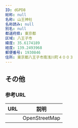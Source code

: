 ```yaml
---
ID: dGPD8
総称: null
名称: 山王神社
名称読み: null
別名: null
都道府県: 東京都
区域: 八王子市
緯度: 35.6174189
経度: 139.2493968
郵便番号: 1930846
住所: 東京都八王子市南浅川町４００３
---
```


## その他

### 参考URL

| URL | 説明          |
| --- | ------------- |
|     | OpenStreetMap |
